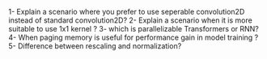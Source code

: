 1- Explain a scenario where you prefer to use seperable convolution2D instead of standard convolution2D?
2- Explain a scenario when it is more suitable to use 1x1 kernel ?
3- which is parallelizable Transformers or RNN? 
4- When paging memory is useful for performance gain in model training ?
5- Difference between rescaling and normalization?

